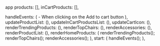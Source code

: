 app
  products: [],
  inCartProducts: [],


  handleEvents: (
    - When clicking on the Add to cart button
  ),
  updateProductList: (),
  updateInCartProductsList: (),
  updateCartIcon: (),
  renderTrendingProducts: (),
  renderTopChairs: (),
  renderAccessories: (),
  renderProductList: (),
  renderHomeProducts: (
    renderTrendingProducts();
    renderTopChairs();
    renderAccessories();
  ),
  start: (
    handleEvents();
  ),